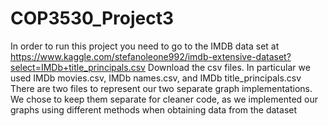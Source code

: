 # COP3530_Project3
In order to run this project you need to go to the IMDB data set at https://www.kaggle.com/stefanoleone992/imdb-extensive-dataset?select=IMDb+title_principals.csv
Download the csv files. In particular we used IMDb movies.csv, IMDb names.csv, and IMDb title_principals.csv
There are two files to represent our two separate graph implementations. We chose to keep them separate for cleaner code, as we implemented our graphs using different methods when obtaining data from the dataset
